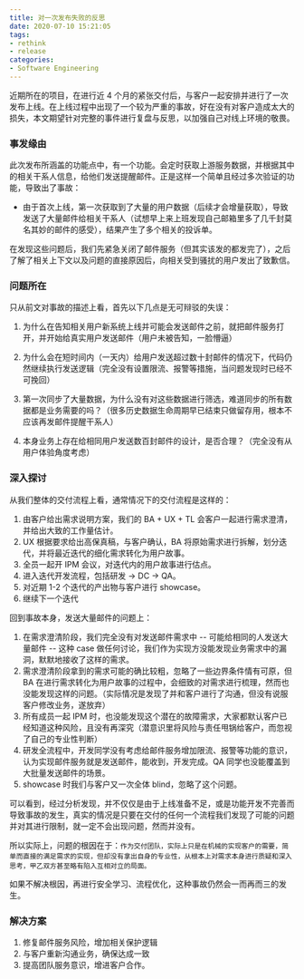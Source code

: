 ```yaml
---
title: 对一次发布失败的反思
date: 2020-07-10 15:21:05
tags: 
- rethink
- release
categories:
- Software Engineering
---
```


近期所在的项目，在进行近 4 个月的紧张交付后，与客户一起安排并进行了一次发布上线。在上线过程中出现了一个较为严重的事故，好在没有对客户造成太大的损失，本文期望针对完整的事件进行复盘与反思，以加强自己对线上环境的敬畏。

<!-- more -->

### 事发缘由

此次发布所涵盖的功能点中，有一个功能。会定时获取上游服务数据，并根据其中的相关干系人信息，给他们发送提醒邮件。正是这样一个简单且经过多次验证的功能，导致出了事故：

- 由于首次上线，第一次获取到了大量的用户数据（后续才会增量获取），导致发送了大量邮件给相关干系人（试想早上来上班发现自己邮箱里多了几千封莫名其妙的邮件的感受），结果产生了多个相关的投诉单。

在发现这些问题后，我们先紧急关闭了邮件服务（但其实该发的都发完了），之后了解了相关上下文以及问题的直接原因后，向相关受到骚扰的用户发出了致歉信。

### 问题所在

只从前文对事故的描述上看，首先以下几点是无可辩驳的失误：

1. 为什么在告知相关用户新系统上线并可能会发送邮件之前，就把邮件服务打开，并开始给真实用户发送邮件（用户未被告知，一脸懵逼）
2. 为什么会在短时间内（一天内）给用户发送超过数十封邮件的情况下，代码仍然继续执行发送逻辑（完全没有设置限流、报警等措施，当问题发现时已经不可挽回）
3. 第一次同步了大量数据，为什么没有对这些数据进行筛选，难道同步的所有数据都是业务需要的吗？（很多历史数据生命周期早已结束只做留存用，根本不应该再发邮件提醒干系人）

4. 本身业务上存在给相同用户发送数百封邮件的设计，是否合理？（完全没有从用户体验角度考虑）

### 深入探讨

从我们整体的交付流程上看，通常情况下的交付流程是这样的：

1. 由客户给出需求说明方案，我们的 BA + UX + TL 会客户一起进行需求澄清，并给出大致的工作量估计。
2. UX 根据要求给出高保真稿，与客户确认，BA 将原始需求进行拆解，划分迭代，并将最近迭代的细化需求转化为用户故事。
3. 全员一起开 IPM 会议，对迭代内的用户故事进行估点。
4. 进入迭代开发流程，包括研发 -> DC -> QA。
5. 对近期 1-2 个迭代的产出物与客户进行 showcase。
6. 继续下一个迭代

回到事故本身，发送大量邮件的问题上：

1. 在需求澄清阶段，我们完全没有对发送邮件需求中 -- 可能给相同的人发送大量邮件 -- 这种 case 做任何讨论，我们作为实现方没能发现业务需求中的漏洞，默默地接收了这样的需求。
2. 需求澄清阶段拿到的需求可能的确比较粗，忽略了一些边界条件情有可原，但 BA 在进行需求转化为用户故事的过程中，会细致的对需求进行梳理，然而也没能发现这样的问题。（实际情况是发现了并和客户进行了沟通，但没有说服客户修改业务，遂放弃）
3. 所有成员一起 IPM 时，也没能发现这个潜在的故障需求，大家都默认客户已经知道这种风险，且没有再深究（潜意识里将风险与责任甩锅给客户，而忽视了自己的专业性判断）
4. 研发全流程中，开发同学没有考虑给邮件服务增加限流、报警等功能的意识，认为实现邮件服务就是发送邮件，能收到，开发完成。QA 同学也没能覆盖到大批量发送邮件的场景。
5. showcase 时我们与客户又一次全体 blind，忽略了这个问题。

可以看到，经过分析发现，并不仅仅是由于上线准备不足，或是功能开发不完善而导致事故的发生，真实的情况是只要在交付的任何一个流程我们发现了可能的问题并对其进行限制，就一定不会出现问题，然而并没有。

所以实际上，问题的根因在于：`作为交付团队，实际上只是在机械的实现客户的需要，简单而直接的满足需求的实现，但却没有拿出自身的专业性，从根本上对需求本身进行质疑和深入思考，甲乙双方甚至略有陷入互相对立的局面。`

如果不解决根因，再进行安全学习、流程优化，这种事故仍然会一而再而三的发生。

### 解决方案

1. 修复邮件服务风险，增加相关保护逻辑
2. 与客户重新沟通业务，确保达成一致
3. 提高团队服务意识，增进客户合作。